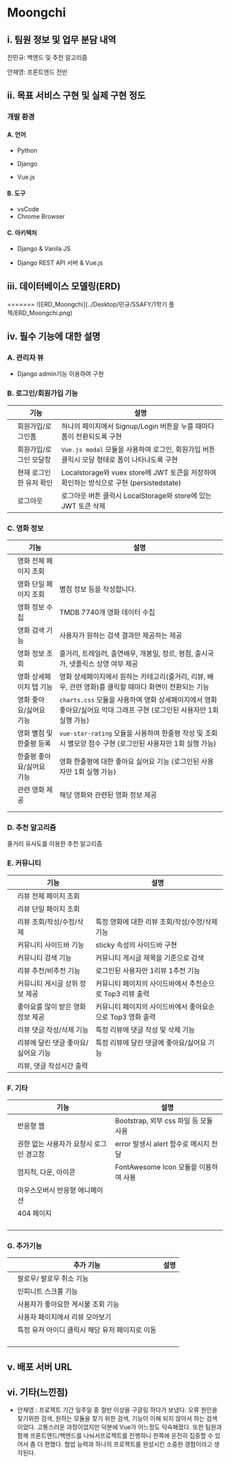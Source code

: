 # Moongchi



## i. 팀원 정보 및 업무 분담 내역 

진민규: 백엔드 및 추천 알고리즘

안재영: 프론트엔드 전반 



## ii. 목표 서비스 구현 및 실제 구현 정도 

### 개발 환경

#### A. 언어 

- Python  

- Django  
- Vue.js 

#### B. 도구

- vsCode 
- Chrome Browser 



#### C. 아키텍처 

- Django & Vanila JS 

- Django REST API 서버 & Vue.js



## iii. 데이터베이스 모델링(ERD) 


=======
![ERD_Moongchi](../Desktop/민규/SSAFY/1학기 플젝/ERD_Moongchi.png)



## iv. 필수 기능에 대한 설명 

### A. 관리자 뷰

- Django admin기능 이용하여 구현



### B. 로그인/회원가입 기능

|      | 기능                    | 설명                                                         |
| ---- | ----------------------- | ------------------------------------------------------------ |
|      | 회원가입/로그인폼       | 하나의 페이지에서 Signup/Login 버튼을 누를 때마다 폼이 전환되도록 구현 |
|      | 회원가입/로그인 모달창  | `Vue.js modal` 모듈을 사용하여 로그인, 회원가입 버튼 클릭시 모달 형태로 폼이 나타나도록 구현 |
|      | 현재 로그인한 유저 확인 | Localstorage와 vuex store에 JWT 토큰을 저장하여 확인하는 방식으로 구현 (persistedstate) |
|      | 로그아웃                | 로그아웃 버튼 클릭시 LocalStorage와 store에 있는 JWT 토큰 삭제 |



### C. 영화 정보


|      | 기능                      | 설명                                                         |
| ---- | ------------------------- | ------------------------------------------------------------ |
|      | 영화 전체 페이지 조회     |                                                              |
|      | 영화 단일 페이지 조회     | 별점 정보 등을 작성합니다.                                   |
|      | 영화 정보 수집            | TMDB 7740개 영화 데이터 수집                                 |
|      | 영화 검색 기능            | 사용자가 원하는 검색 결과만 제공하는 제공                    |
|      | 영화 정보 조회            | 줄거리, 트레일러, 출연배우, 개봉일, 장르, 평점, 출시국가, 넷플릭스 상영 여부 제공 |
|      | 영화 상세페이지 탭 기능   | 영화 상세페이지에서 원하는 카테고리(줄거리, 리뷰, 배우, 관련 영화)를 클릭할 때마다 화면이 전환되는 기능 |
|      | 영화 좋아요/싫어요 기능   | `charts.css` 모듈을 사용하여 영화 상세페이지에서 영화 좋아요/싫어요 막대 그래프 구현 (로그인된 사용자만 1회 실행 가능) |
|      | 영화 별점 및 한줄평 등록  | `vue-star-rating` 모듈을 사용하여 한줄평 작성 및 조회 시 별모양 점수 구현 (로그인된 사용자만 1회 실행 가능) |
|      | 한줄평 좋아요/싫어요 기능 | 영화 한줄평에 대한 좋아요 싫어요 기능 (로그인된 사용자만 1회 실행 가능) |
|      | 관련 영화 제공            | 해당 영화와 관련된 영화 정보 제공                            |
|      |                           |                                                              |
|      |                           |                                                              |



### D.  추천 알고리즘

줄거리 유사도를 이용한 추천 알고리즘





### E. 커뮤니티

|      | 기능                                | 설명                                                       |
| ---- | ----------------------------------- | ---------------------------------------------------------- |
|      | 리뷰 전체 페이지 조회               |                                                            |
|      | 리뷰 단일 페이지 조회               |                                                            |
|      | 리뷰 조회/작성/수정/삭제            | 특정 영화에 대한 리뷰 조회/작성/수정/삭제 기능             |
|      | 커뮤니티 사이드바 기능              | sticky 속성의 사이드바 구현                                |
|      | 커뮤니티 검색 기능                  | 커뮤니티 게시글 제목을 기준으로 검색                       |
|      | 리뷰 추천/비추천 기능               | 로그인된 사용자만 1리뷰 1추천 기능                         |
|      | 커뮤니티 게시글 상위 정보 제공      | 커뮤니티 페이지의 사이드바에서 추천순으로 Top3 리뷰 출력   |
|      | 좋아요를 많이 받은 영화 정보 제공   | 커뮤니티 페이지의 사이드바에서 좋아요순으로 Top3 영화 출력 |
|      | 리뷰 댓글 작성/삭제 기능            | 특정 리뷰에 댓글 작성 및 삭제 기능                         |
|      | 리뷰에 달린 댓글 좋아요/싫어요 기능 | 특정 리뷰에 달린 댓글에 좋아요/싫어요 기능                 |
|      | 리뷰, 댓글 작성시간 출력            |                                                            |

### F. 기타

|      | 기능                                    | 설명                                  |
| ---- | --------------------------------------- | ------------------------------------- |
|      | 반응형 웹                               | Bootstrap, 외부 css 파일 등 모듈 사용 |
|      | 권한 없는 사용자가 요청시 로그인 경고창 | error 발생시 alert 함수로 메시지 전달 |
|      | 엄지척, 다운, 아이콘                    | FontAwesome Icon 모듈을 이용하여 사용 |
|      | 마우스오버시 반응형 애니메이션          |                                       |
|      | 404 페이지                              |                                       |
|      |                                         |                                       |
|      |                                         |                                       |
|      |                                         |                                       |
|      |                                         |                                       |

### G. 추가기능


|      | 추가 기능                                       | 설명 |
| ---- | ----------------------------------------------- | ---- |
|      | 팔로우/ 팔로우 취소 기능                        |      |
|      | 인피니트 스크롤 기능                            |      |
|      | 사용자가 좋아요한 게시물 조회 기능              |      |
|      | 사용자 페이지에서 리뷰 모아보기                 |      |
|      | 특정 유저 아이디 클릭시 해당 유저 페이지로 이동 |      |
|      |                                                 |      |
|      |                                                 |      |
|      |                                                 |      |
|      |                                                 |      |



## v. 배포 서버 URL 







## vi. 기타(느낀점)

- 안재영 : 프로젝트 기간 일주일 중 절반 이상을 구글링 하다가 보냈다. 오류 원인을 찾기위한 검색, 원하는 모듈을 찾기 위한 검색, 기능이 이해 되지 않아서 하는 검색이었다. 고통스러운 과정이었지만 덕분에 Vue가 어느정도 익숙해졌다. 또한 팀원과 함께 프론트엔드/백엔드를 나눠서프로젝트를 진행하니 한쪽에 온전히 집중할 수 있어서 좀 더 편했다. 협업 능력과 하나의 프로젝트를 완성시킨 소중한 경험이라고 생각된다.
